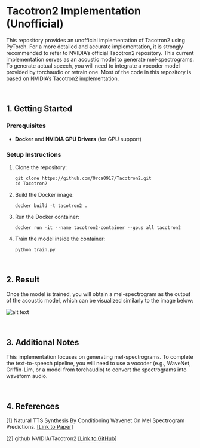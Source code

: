 # Tacotron2 Implementation (Unofficial)

This repository provides an unofficial implementation of Tacotron2 using PyTorch. For a more detailed and accurate implementation, it is strongly recommended to refer to NVIDIA’s official Tacotron2 repository. This current implementation serves as an acoustic model to generate mel-spectrograms. To generate actual speech, you will need to integrate a vocoder model provided by torchaudio or retrain one. Most of the code in this repository is based on NVIDIA’s Tacotron2 implementation.

<br>

## 1. Getting Started

### Prerequisites
- **Docker** and **NVIDIA GPU Drivers** (for GPU support)

### Setup Instructions

1. Clone the repository:

    ```
    git clone https://github.com/Orca0917/Tacotron2.git
    cd Tacotron2
    ```

2. Build the Docker image:

    ```
    docker build -t tacotron2 .
    ```

3. Run the Docker container:

    ```
    docker run -it --name tacotron2-container --gpus all tacotron2
    ```

4. Train the model inside the container:

    ```
    python train.py
    ```


<br>

## 2. Result

Once the model is trained, you will obtain a mel-spectrogram as the output of the acoustic model, which can be visualized similarly to the image below:

![alt text](tacotron2-result.png)

<br>

## 3. Additional Notes
This implementation focuses on generating mel-spectrograms. To complete the text-to-speech pipeline, you will need to use a vocoder (e.g., WaveNet, Griffin-Lim, or a model from torchaudio) to convert the spectrograms into waveform audio.

<br>

## 4. References

[1] Natural TTS Synthesis By Conditioning Wavenet On Mel Spectrogram Predictions. [[Link to Paper]](https://arxiv.org/pdf/1712.05884)

[2] github NVIDIA/Tacotron2 [[Link to GitHub]](https://github.com/NVIDIA/tacotron2)

